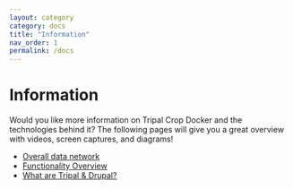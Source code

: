 ```yaml
---
layout: category
category: docs
title: "Information"
nav_order: 1
permalink: /docs
---
```


# Information

Would you like more information on Tripal Crop Docker and the technologies behind it? The following pages will give you a great overview with videos, screen captures, and diagrams!

 - [Overall data network]({{site.baseurl}}/docs/data-network)
 - [Functionality Overview]({{site.baseurl}}/docs/data-support)
 - [What are Tripal & Drupal?]({{site.baseurl}}/docs/Tripal-Drupal)
